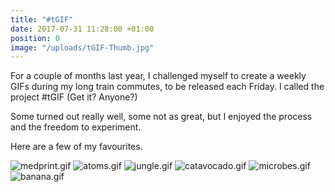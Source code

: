 ```yaml
---
title: "#tGIF"
date: 2017-07-31 11:28:00 +01:00
position: 0
image: "/uploads/tGIF-Thumb.jpg"
---
```


For a couple of months last year, I challenged myself to create a weekly GIFs during my long train commutes, to be released each Friday. I called the project #tGIF (Get it? Anyone?)

Some turned out really well, some not as great, but I enjoyed the process and the freedom to experiment.

Here are a few of my favourites.

![medprint.gif](/uploads/medprint.gif)
![atoms.gif](/uploads/atoms.gif)
![jungle.gif](/uploads/jungle.gif)
![catavocado.gif](/uploads/catavocado.gif)
![microbes.gif](/uploads/microbes.gif)
![banana.gif](/uploads/banana.gif)
